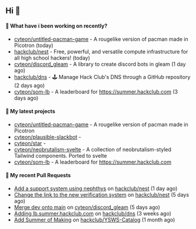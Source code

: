 ## Hi 👋

#### 👀 What have i been working on recently?

- [cyteon/untitled-pacman-game](https://github.com/cyteon/untitled-pacman-game) - A rougelike version of pacman made in Picotron (today)
- [hackclub/nest](https://github.com/hackclub/nest) - Free, powerful, and versatile compute infrastructure for all high school hackers! (today)
- [cyteon/discord_gleam](https://github.com/cyteon/discord_gleam) - A library to create discord bots in gleam (1 day ago)
- [hackclub/dns](https://github.com/hackclub/dns) - 🕹 Manage Hack Club's DNS through a GitHub repository (2 days ago)
- [cyteon/som-lb](https://github.com/cyteon/som-lb) - A leaderboard for https://summer.hackclub.com (3 days ago)

#### 🌱 My latest projects

- [cyteon/untitled-pacman-game](https://github.com/cyteon/untitled-pacman-game) - A rougelike version of pacman made in Picotron
- [cyteon/plausible-slackbot](https://github.com/cyteon/plausible-slackbot) - 
- [cyteon/star](https://github.com/cyteon/star) - 
- [cyteon/neobrutalism-svelte](https://github.com/cyteon/neobrutalism-svelte) - A collection of neobrutalism-styled Tailwind components. Ported to svelte
- [cyteon/som-lb](https://github.com/cyteon/som-lb) - A leaderboard for https://summer.hackclub.com

#### 🔨 My recent Pull Requests

- [Add a support system using nephthys](https://github.com/hackclub/nest/pull/130) on [hackclub/nest](https://github.com/hackclub/nest) (1 day ago)
- [Change the link to the new verification system](https://github.com/hackclub/nest/pull/129) on [hackclub/nest](https://github.com/hackclub/nest) (5 days ago)
- [Merge dev onto main](https://github.com/cyteon/discord_gleam/pull/16) on [cyteon/discord_gleam](https://github.com/cyteon/discord_gleam) (5 days ago)
- [Adding lb.summer.hackclub.com](https://github.com/hackclub/dns/pull/1822) on [hackclub/dns](https://github.com/hackclub/dns) (3 weeks ago)
- [Add Summer of Making](https://github.com/hackclub/YSWS-Catalog/pull/89) on [hackclub/YSWS-Catalog](https://github.com/hackclub/YSWS-Catalog) (1 month ago)
